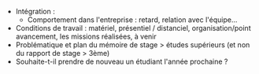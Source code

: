 - Intégration : 
  - Comportement dans l'entreprise : retard, relation avec l'équipe...
- Conditions de travail : matériel, présentiel / distanciel, organisation/point avancement, les missions réalisées, à venir
- Problématique et plan du mémoire de stage > études supérieurs (et non du rapport de stage > 3ème)
- Souhaite-t-il prendre de nouveau un étudiant l'année prochaine ?